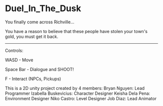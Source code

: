 # Duel_In_The_Dusk

You finally come across Richville...

You have a reason to believe that these people have stolen your town's gold, you must get it back.

-----

Controls:

WASD - Move

Space Bar - Dialogue and SHOOT!

F - Interact (NPCs, Pickups)

This is a 2D unity project created by 4 members:
Bryan Nguyen: Lead Programmer
Izabella Buskevicius: Character Designer
Keisha Dela Pena: Environment Designer
Niko Castro: Level Designer
Job Diaz: Lead Animator 
